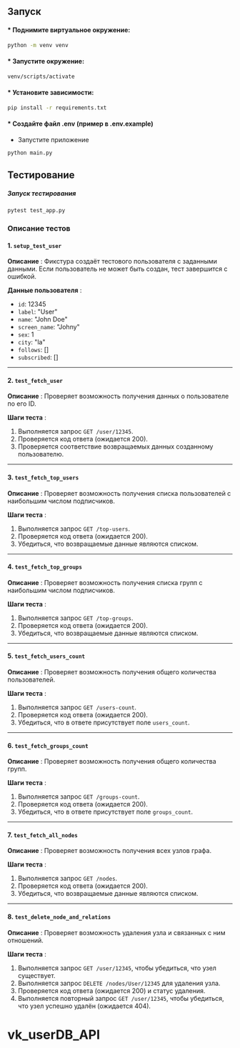 ## Запуск

#### * Поднимите виртуальное окружение:

```bash
python -m venv venv
```

#### * Запустите окружение:

```bash
venv/scripts/activate
```

#### * Установите зависимости:

```bash
pip install -r requirements.txt
```

#### * Создайте файл .env (пример в .env.example)
* Запустите приложение

```bash
python main.py
```

## Тестирование

##### Запуск тестирования

```
pytest test_app.py
```

### Описание тестов

#### 1. `setup_test_user`

 **Описание** :
Фикстура создаёт тестового пользователя с заданными данными.
Если пользователь не может быть создан, тест завершится с ошибкой.

 **Данные пользователя** :

* `id`: 12345
* `label`: "User"
* `name`: "John Doe"
* `screen_name`: "Johny"
* `sex`: 1
* `city`: "la"
* `follows`: []
* `subscribed`: []

---

#### 2. `test_fetch_user`

 **Описание** :
Проверяет возможность получения данных о пользователе по его ID.

 **Шаги теста** :

1. Выполняется запрос `GET /user/12345`.
2. Проверяется код ответа (ожидается 200).
3. Проверяется соответствие возвращаемых данных созданному пользователю.

---

#### 3. `test_fetch_top_users`

 **Описание** :
Проверяет возможность получения списка пользователей с наибольшим числом подписчиков.

 **Шаги теста** :

1. Выполняется запрос `GET /top-users`.
2. Проверяется код ответа (ожидается 200).
3. Убедиться, что возвращаемые данные являются списком.

---

#### 4. `test_fetch_top_groups`

 **Описание** :
Проверяет возможность получения списка групп с наибольшим числом подписчиков.

 **Шаги теста** :

1. Выполняется запрос `GET /top-groups`.
2. Проверяется код ответа (ожидается 200).
3. Убедиться, что возвращаемые данные являются списком.

---

#### 5. `test_fetch_users_count`

 **Описание** :
Проверяет возможность получения общего количества пользователей.

 **Шаги теста** :

1. Выполняется запрос `GET /users-count`.
2. Проверяется код ответа (ожидается 200).
3. Убедиться, что в ответе присутствует поле `users_count`.

---

#### 6. `test_fetch_groups_count`

 **Описание** :
Проверяет возможность получения общего количества групп.

 **Шаги теста** :

1. Выполняется запрос `GET /groups-count`.
2. Проверяется код ответа (ожидается 200).
3. Убедиться, что в ответе присутствует поле `groups_count`.

---

#### 7. `test_fetch_all_nodes`

 **Описание** :
Проверяет возможность получения всех узлов графа.

 **Шаги теста** :

1. Выполняется запрос `GET /nodes`.
2. Проверяется код ответа (ожидается 200).
3. Убедиться, что возвращаемые данные являются списком.

---

#### 8. `test_delete_node_and_relations`

 **Описание** :
Проверяет возможность удаления узла и связанных с ним отношений.

 **Шаги теста** :

1. Выполняется запрос `GET /user/12345`, чтобы убедиться, что узел существует.
2. Выполняется запрос `DELETE /nodes/User/12345` для удаления узла.
3. Проверяется код ответа (ожидается 200) и статус удаления.
4. Выполняется повторный запрос `GET /user/12345`, чтобы убедиться, что узел успешно удалён (ожидается 404).
# vk_userDB_API
